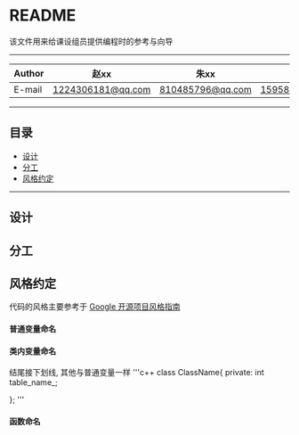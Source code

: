 README
===========================
该文件用来给课设组员提供编程时的参考与向导

****

|Author|赵xx|朱xx|陈xx
|---|---|---|---
|E-mail|1224306181@qq.com|810485796@qq.com|1595881193@qq.com

****

## 目录
* [设计](#设计)
* [分工](#分工)
* [风格约定](#风格约定)

****

## 设计

## 分工

## 风格约定
代码的风格主要参考于 [Google 开源项目风格指南](http://zh-google-styleguide.readthedocs.io/en/latest/google-cpp-styleguide/naming/)
#### 普通变量命名
#### 类内变量命名
结尾接下划线, 其他与普通变量一样
'''c++
class ClassName{
private:
int table_name_;

};
'''
#### 函数命名
